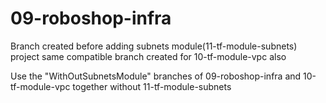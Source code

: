 # 09-roboshop-infra

Branch created before adding subnets module(11-tf-module-subnets) project
same compatible branch created for 10-tf-module-vpc also

Use the "WithOutSubnetsModule" branches of 09-roboshop-infra and 10-tf-module-vpc together without 11-tf-module-subnets

